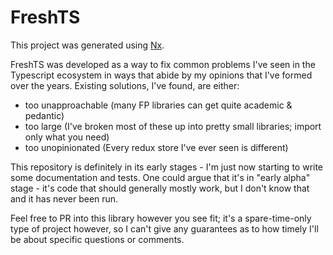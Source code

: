 # FreshTS

This project was generated using [Nx](https://nx.dev).

FreshTS was developed as a way to fix common problems I've seen in the Typescript ecosystem in ways that abide by my opinions that I've formed over the years. Existing solutions, I've found, are either:

- too unapproachable (many FP libraries can get quite academic & pedantic)
- too large (I've broken most of these up into pretty small libraries; import only what you need)
- too unopinionated (Every redux store I've ever seen is different)

This repository is definitely in its early stages - I'm just now starting to write some documentation and tests. One could argue that it's in "early alpha" stage - it's code that should generally mostly work, but I don't know that and it has never been run.

Feel free to PR into this library however you see fit; it's a spare-time-only type of project however, so I can't give any guarantees as to how timely I'll be about specific questions or comments.
